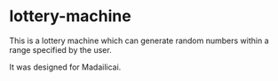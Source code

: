 # lottery-machine
This is a lottery machine which can generate random numbers within a range specified by the user.

It was designed for Madailicai.
